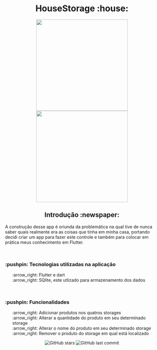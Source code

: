 <h1 align = "center"> HouseStorage :house: </h1>

<div id = "images" align="center">
  <img src = "https://user-images.githubusercontent.com/37722587/77867160-736e3d80-720c-11ea-8a83-ab72e7eccf81.png" width = "300px">
  <img src = "https://user-images.githubusercontent.com/37722587/77867521-fb087c00-720d-11ea-98ac-2ab40839254e.png" width = "300px">
</div>

<h2 align="center">Introdução :newspaper:</h2>
<p> A construção desse app é oriunda da problemática na qual tive de nunca saber quais realmente era as coisas que tinha em minha casa, portando decidi criar um app para fazer este controle e também para colocar em prática meus conhecimento em Flutter.</p>
<br>

<h3>:pushpin: Tecnologias utilizadas na aplicação</h3>
<ul type ="none">
  <li>:arrow_right: Flutter e dart</li>
  <li>:arrow_right: SQlite, este utlizado para armazenamento dos dados</li>
</ul>
<br>

<h3>:pushpin: Funcionalidades</h3>
<ul type ="none">
  <li>:arrow_right: Adicionar produtos nos quatros storages</li>
  <li>:arrow_right: Alterar a quantidade do produto em seu determinado storage</li>
  <li>:arrow_right: Alterar o nome do produto em seu determinado storage</li>
  <li>:arrow_right: Remover o produto do storage em qual está localizado</li>
</ul>

<div align="center">
  <img alt="GitHub stars" src="https://img.shields.io/github/stars/arthur-andraade/App_HouseStorage?style=social">
  <img alt="GitHub last commit" src="https://img.shields.io/github/last-commit/arthur-andraade/App_HouseStorage">
</div>
